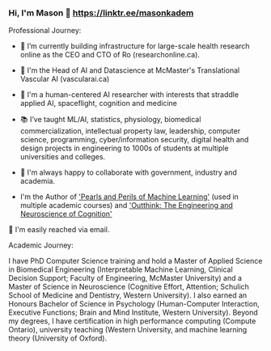 ### Hi, I'm Mason 👋 https://linktr.ee/masonkadem

Professional Journey:

- 🔭 I’m currently building infrastructure for large-scale health research online as the CEO and CTO of Ro (researchonline.ca).

- 🧠 I'm the Head of AI and Datascience at McMaster's Translational Vascular AI (vascularai.ca)

- 🚀 I'm a human-centered AI researcher with interests that straddle applied AI, spaceflight, cognition and medicine

- 📚 I’ve taught ML/AI, statistics, physiology, biomedical commercialization, intellectual property law, leadership, computer science, programming, cyber/information security, digital health and design projects in engineering to 1000s of students at multiple universities and colleges.

- 🤝 I'm always happy to collaborate with government, industry and academia.
 
- I'm the Author of ['Pearls and Perils of Machine Learning'](https://leanpub.com/pearlsandperilsofml) (used in multiple academic courses) 
and ['Outthink: The Engineering and Neuroscience of Cognition'](https://leanpub.com/outthink)

📧 I'm easily reached via email.

Academic Journey: 

I have PhD Computer Science training and hold a Master of Applied Science in Biomedical Engineering (Interpretable Machine Learning, Clinical Decision Support; Faculty of Engineering, McMaster University) and a Master of Science in Neuroscience (Cognitive Effort, Attention; Schulich School of Medicine and Dentistry, Western University). I also earned an Honours Bachelor of Science in Psychology (Human-Computer Interaction, Executive Functions; Brain and Mind Institute, Western University). Beyond my degrees, I have certification in high performance computing (Compute Ontario), university teaching (Western University, and machine learning theory (University of Oxford).
